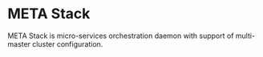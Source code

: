 # META Stack

META Stack is micro-services orchestration daemon with support of multi-master cluster configuration.